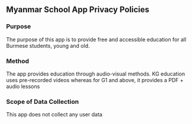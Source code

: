 ## Myanmar School App Privacy Policies

### Purpose
The purpose of this app is to provide free and accessible education for all Burmese students, young and old. 

### Method 
The app provides education through audio-visual methods.  KG education uses pre-recorded videos whereas for G1 and above, it provides a PDF + audio lessons

### Scope of Data Collection
This app does not collect any user data
